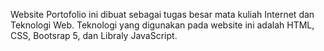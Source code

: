 Website Portofolio ini dibuat sebagai tugas besar mata kuliah Internet dan Teknologi Web. Teknologi yang digunakan pada website ini adalah HTML, CSS, Bootsrap 5, dan Libraly JavaScript.
